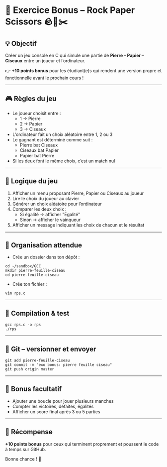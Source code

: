 # 🎯 Exercice Bonus – Rock Paper Scissors 🪨📄✂️

## 💡 Objectif

Créer un jeu console en C qui simule une partie de **Pierre – Papier – Ciseaux** entre un joueur et l’ordinateur.

👉 **+10 points bonus** pour les étudiant(e)s qui rendent une version propre et fonctionnelle avant le prochain cours !

---

## 🎮 Règles du jeu

- Le joueur choisit entre :
  - 1 → Pierre
  - 2 → Papier
  - 3 → Ciseaux
- L'ordinateur fait un choix aléatoire entre 1, 2 ou 3
- Le gagnant est déterminé comme suit :
  - Pierre bat Ciseaux
  - Ciseaux bat Papier
  - Papier bat Pierre
- Si les deux font le même choix, c’est un match nul

---

## 🧠 Logique du jeu

1. Afficher un menu proposant Pierre, Papier ou Ciseaux au joueur
2. Lire le choix du joueur au clavier
3. Générer un choix aléatoire pour l’ordinateur
4. Comparer les deux choix :
   - Si égalité → afficher "Égalité"
   - Sinon → afficher le vainqueur
5. Afficher un message indiquant les choix de chacun et le résultat

---

## 📁 Organisation attendue

- Crée un dossier dans ton dépôt :

```
cd ~/sandbox/GCC
mkdir pierre-feuille-ciseau
cd pierre-feuille-ciseau
```

- Crée ton fichier :

```
vim rps.c
```

---

## 🔧 Compilation & test

```
gcc rps.c -o rps
./rps
```

---

## 💾 Git – versionner et envoyer

```
git add pierre-feuille-ciseau
git commit -m "exo bonus: pierre feuille ciseau"
git push origin master
```

---

## 🏁 Bonus facultatif

- Ajouter une boucle pour jouer plusieurs manches
- Compter les victoires, défaites, égalités
- Afficher un score final après 3 ou 5 parties

---

## 🏅 Récompense

**+10 points bonus** pour ceux qui terminent proprement et poussent le code à temps sur GitHub.

Bonne chance ! 💪
